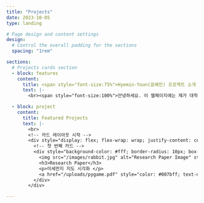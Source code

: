 ```yaml
---
title: "Projects"
date: 2023-10-05
type: landing

# Page design and content settings
design:
  # Control the overall padding for the sections
  spacing: "1rem"

sections:
  # Projects cards section
  - block: features
    content:
      title: <span style="font-size:75%">Hyemin-Youn(윤혜민) 프로젝트 소개 </span>
      text: |-
        <br><span style="font-size:100%">안녕하세요. 이 웹페이지에는 제가 대학생활을 하면서 한 동아리 활동과 프로젝트, 대외활동 등에 대한 내용이 기록되어 있습니다. 추후에는 개인프로젝트 등 컴퓨터공학 관련 포트폴리오로 활용할 계획입니다. </span>

  - block: project
    content:
      title: Featured Projects
      text: |-
        <br>
        <!-- 카드 레이아웃 시작 -->
        <div style="display: flex; flex-wrap: wrap; justify-content: center; gap: 20px; margin-top: 20px;">
          <!-- 첫 번째 카드 -->
          <div style="background-color: #fff; border-radius: 10px; box-shadow: 0 4px 8px rgba(0, 0, 0, 0.1); width: 300px; text-align: center; padding: 20px;">
            <img src="/images/rabbit.jpg" alt="Research Paper Image" style="width: 100%; border-radius: 10px;">
            <h3>Research Paper</h3>
            <p>미세먼지 지도 시각화 </p>
            <a href="/uploads/pygame.pdf" style="color: #007bff; text-decoration: none;">See more</a>
          </div>
        </div>

---
```

